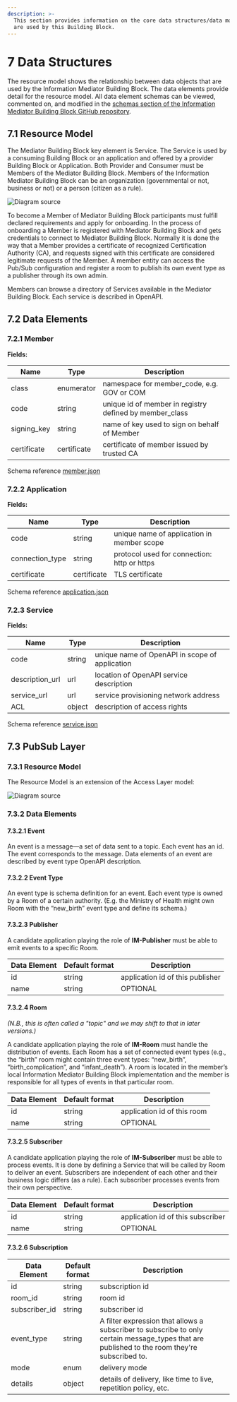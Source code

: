 ```yaml
---
description: >-
  This section provides information on the core data structures/data models that
  are used by this Building Block.
---
```


# 7 Data Structures

The resource model shows the relationship between data objects that are used by the Information Mediator Building Block. The data elements provide detail for the resource model. All data element schemas can be viewed, commented on, and modified in the [schemas section of the Information Mediator Building Block GitHub repository](https://github.com/GovStackWorkingGroup/bb-information-mediator/tree/1.0-QA/schemas).

## 7.1 Resource Model

The Mediator Building Block key element is Service. The Service is used by a consuming Building Block or an application and offered by a provider Building Block or Application. Both Provider and Consumer must be Members of the Mediator Building Block. Members of the Information Mediator Building Block can be an organization (governmental or not, business or not) or a person (citizen as a rule).

![Diagram source](../diagrams/Mediator-BB-entities.drawio.png)

To become a Member of Mediator Building Block participants must fulfill declared requirements and apply for onboarding. In the process of onboarding a Member is registered with Mediator Building Block and gets credentials to connect to Mediator Building Block. Normally it is done the way that a Member provides a certificate of recognized Certification Authority (CA), and requests signed with this certificate are considered legitimate requests of the Member. A member entity can access the Pub/Sub configuration and register a room to publish its own event type as a publisher through its own admin.

Members can browse a directory of Services available in the Mediator Building Block. Each service is described in OpenAPI.

## 7.2 Data Elements

### 7.2.1 Member

**Fields:**

| Name         | Type        | Description                                              |
| ------------ | ----------- | -------------------------------------------------------- |
| class        | enumerator  | namespace for member\_code, e.g. GOV or COM              |
| code         | string      | unique id of member in registry defined by member\_class |
| signing\_key | string      | name of key used to sign on behalf of Member             |
| certificate  | certificate | certificate of member issued by trusted CA               |

Schema reference [member.json](../schemas/member.json)

### 7.2.2 Application

**Fields:**

| Name             | Type        | Description                                 |
| ---------------- | ----------- | ------------------------------------------- |
| code             | string      | unique name of application in member scope  |
| connection\_type | string      | protocol used for connection: http or https |
| certificate      | certificate | TLS certificate                             |

Schema reference [application.json](../schemas/application.json)

### 7.2.3 Service

**Fields:**

| Name             | Type   | Description                                    |
| ---------------- | ------ | ---------------------------------------------- |
| code             | string | unique name of OpenAPI in scope of application |
| description\_url | url    | location of OpenAPI service description        |
| service\_url     | url    | service provisioning network address           |
| ACL              | object | description of access rights                   |

Schema reference [service.json](../schemas/service.json)

## **7.3 PubSub Layer**

### 7.3.1 Resource Model

The Resource Model is an extension of the Access Layer model:

![Diagram source](../diagrams/Mediator-BB-PubSub-entities.drawio.png)

### 7.3.2 Data Elements

#### 7.3.2.1 Event

An event is a message—a set of data sent to a topic. Each event has an id. The event corresponds to the message. Data elements of an event are described by event type OpenAPI description.

#### 7.3.2.2 Event Type

An event type is schema definition for an event. Each event type is owned by a Room of a certain authority. (E.g. the Ministry of Health might own Room with the “new\_birth” event type and define its schema.)

#### 7.3.2.3 Publisher

A candidate application playing the role of **IM-Publisher** must be able to emit events to a specific Room.

| Data Element | Default format | Description                      |
| ------------ | -------------- | -------------------------------- |
| id           | string         | application id of this publisher |
| name         | string         | OPTIONAL                         |

#### **7.3.2.4 Room**

_(N.B., this is often called a "topic" and we may shift to that in later versions.)_

A candidate application playing the role of **IM-Room** must handle the distribution of events. Each Room has a set of connected event types (e.g., the “birth” room might contain three event types: “new\_birth”, “birth\_complication”, and “infant\_death”). A room is located in the member’s local Information Mediator Building Block implementation and the member is responsible for all types of events in that particular room.

| Data Element | Default format | Description                 |
| ------------ | -------------- | --------------------------- |
| id           | string         | application id of this room |
| name         | string         | OPTIONAL                    |

#### 7.3.2.5 Subscriber

A candidate application playing the role of **IM-Subscriber** must be able to process events. It is done by defining a Service that will be called by Room to deliver an event. Subscribers are independent of each other and their business logic differs (as a rule). Each subscriber processes events from their own perspective.

| Data Element | Default format | Description                       |
| ------------ | -------------- | --------------------------------- |
| id           | string         | application id of this subscriber |
| name         | string         | OPTIONAL                          |

#### 7.3.2.6 Subscription

| Data Element   | Default format | Description                                                                                                                                    |
| -------------- | -------------- | ---------------------------------------------------------------------------------------------------------------------------------------------- |
| id             | string         | subscription id                                                                                                                                |
| room\_id       | string         | room id                                                                                                                                        |
| subscriber\_id | string         | subscriber id                                                                                                                                  |
| event\_type    | string         | A filter expression that allows a subscriber to subscribe to only certain message\_types that are published to the room they're subscribed to. |
| mode           | enum           | delivery mode                                                                                                                                  |
| details        | object         | details of delivery, like time to live, repetition policy, etc.                                                                                |

